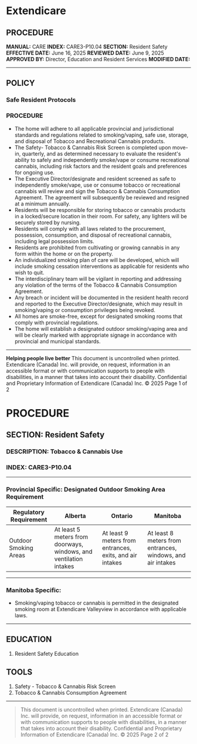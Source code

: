 # Extendicare

## PROCEDURE

**MANUAL:** CARE
**INDEX:** CARE3-P10.04
**SECTION:** Resident Safety
**EFFECTIVE DATE:** June 16, 2025
**REVIEWED DATE:** June 9, 2025
**APPROVED BY:** Director, Education and Resident Services
**MODIFIED DATE:**

----

## POLICY

### Safe Resident Protocols

### PROCEDURE

- The home will adhere to all applicable provincial and jurisdictional standards and regulations related to smoking/vaping, safe use, storage, and disposal of Tobacco and Recreational Cannabis products.
- The Safety- Tobacco & Cannabis Risk Screen is completed upon move-in, quarterly, and as determined necessary to evaluate the resident's ability to safely and independently smoke/vape or consume recreational cannabis, including risk factors and the resident goals and preferences for ongoing use.
- The Executive Director/designate and resident screened as safe to independently smoke/vape, use or consume tobacco or recreational cannabis will review and sign the Tobacco & Cannabis Consumption Agreement. The agreement will subsequently be reviewed and resigned at a minimum annually.
- Residents will be responsible for storing tobacco or cannabis products in a locked/secure location in their room. For safety, any lighters will be securely stored by nursing.
- Residents will comply with all laws related to the procurement, possession, consumption, and disposal of recreational cannabis, including legal possession limits.
- Residents are prohibited from cultivating or growing cannabis in any form within the home or on the property.
- An individualized smoking plan of care will be developed, which will include smoking cessation interventions as applicable for residents who wish to quit.
- The interdisciplinary team will be vigilant in reporting and addressing any violation of the terms of the Tobacco & Cannabis Consumption Agreement.
- Any breach or incident will be documented in the resident health record and reported to the Executive Director/designate, which may result in smoking/vaping or consumption privileges being revoked.
- All homes are smoke-free, except for designated smoking rooms that comply with provincial regulations.
- The home will establish a designated outdoor smoking/vaping area and will be clearly marked with appropriate signage in accordance with provincial and municipal standards.

----

**Helping people live better**
This document is uncontrolled when printed.
Extendicare (Canada) Inc. will provide, on request, information in an accessible format or with communication supports to people with disabilities, in a manner that takes into account their disability. Confidential and Proprietary Information of Extendicare (Canada) Inc. © 2025
Page 1 of 2

# PROCEDURE

## SECTION: Resident Safety
### DESCRIPTION: Tobacco & Cannabis Use
### INDEX: CARE3-P10.04

----

### Provincial Specific: Designated Outdoor Smoking Area Requirement

| Regulatory Requirement | Alberta                          | Ontario                          | Manitoba                       |
|-----------------------|----------------------------------|----------------------------------|-------------------------------|
| Outdoor Smoking Areas  | At least 5 meters from doorways, windows, and ventilation intakes | At least 9 meters from entrances, exits, and air intakes | At least 8 meters from entrances, windows, and air intakes |

----

### Manitoba Specific:
- Smoking/vaping tobacco or cannabis is permitted in the designated smoking room at Extendicare Valleyview in accordance with applicable laws.

----

## EDUCATION
1. Resident Safety Education

## TOOLS
1. Safety - Tobacco & Cannabis Risk Screen
2. Tobacco & Cannabis Consumption Agreement

----

> This document is uncontrolled when printed.
> Extendicare (Canada) Inc. will provide, on request, information in an accessible format or with communication supports to people with disabilities, in a manner that takes into account their disability. Confidential and Proprietary Information of Extendicare (Canada) Inc. © 2025
> Page 2 of 2